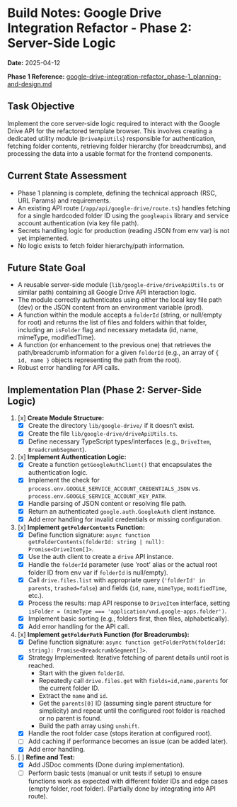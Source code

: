 # Build Notes: Google Drive Integration Refactor - Phase 2: Server-Side Logic

**Date:** 2025-04-12

**Phase 1 Reference:** [google-drive-integration-refactor_phase-1_planning-and-design.md](./google-drive-integration-refactor_phase-1_planning-and-design.md)

## Task Objective

Implement the core server-side logic required to interact with the Google Drive API for the refactored template browser. This involves creating a dedicated utility module (`DriveApiUtils`) responsible for authentication, fetching folder contents, retrieving folder hierarchy (for breadcrumbs), and processing the data into a usable format for the frontend components.

## Current State Assessment

-   Phase 1 planning is complete, defining the technical approach (RSC, URL Params) and requirements.
-   An existing API route (`/app/api/google-drive/route.ts`) handles fetching for a single hardcoded folder ID using the `googleapis` library and service account authentication (via key file path).
-   Secrets handling logic for production (reading JSON from env var) is not yet implemented.
-   No logic exists to fetch folder hierarchy/path information.

## Future State Goal

-   A reusable server-side module (`lib/google-drive/driveApiUtils.ts` or similar path) containing all Google Drive API interaction logic.
-   The module correctly authenticates using either the local key file path (dev) or the JSON content from an environment variable (prod).
-   A function within the module accepts a `folderId` (string, or null/empty for root) and returns the list of files and folders within that folder, including an `isFolder` flag and necessary metadata (id, name, mimeType, modifiedTime).
-   A function (or enhancement to the previous one) that retrieves the path/breadcrumb information for a given `folderId` (e.g., an array of `{ id, name }` objects representing the path from the root).
-   Robust error handling for API calls.

## Implementation Plan (Phase 2: Server-Side Logic)

1.  [x] **Create Module Structure:**
    -   [x] Create the directory `lib/google-drive/` if it doesn't exist.
    -   [x] Create the file `lib/google-drive/driveApiUtils.ts`.
    -   [x] Define necessary TypeScript types/interfaces (e.g., `DriveItem`, `BreadcrumbSegment`).
2.  [x] **Implement Authentication Logic:**
    -   [x] Create a function `getGoogleAuthClient()` that encapsulates the authentication logic.
    -   [x] Implement the check for `process.env.GOOGLE_SERVICE_ACCOUNT_CREDENTIALS_JSON` vs. `process.env.GOOGLE_SERVICE_ACCOUNT_KEY_PATH`.
    -   [x] Handle parsing of JSON content or resolving file path.
    -   [x] Return an authenticated `google.auth.GoogleAuth` client instance.
    -   [x] Add error handling for invalid credentials or missing configuration.
3.  [x] **Implement `getFolderContents` Function:**
    -   [x] Define function signature: `async function getFolderContents(folderId: string | null): Promise<DriveItem[]>`.
    -   [x] Use the auth client to create a `drive` API instance.
    -   [x] Handle the `folderId` parameter (use 'root' alias or the actual root folder ID from env var if `folderId` is null/empty).
    -   [x] Call `drive.files.list` with appropriate query (`'folderId' in parents`, `trashed=false`) and fields (`id`, `name`, `mimeType`, `modifiedTime`, etc.).
    -   [x] Process the results: map API response to `DriveItem` interface, setting `isFolder = (mimeType === 'application/vnd.google-apps.folder')`.
    -   [x] Implement basic sorting (e.g., folders first, then files, alphabetically).
    -   [x] Add error handling for the API call.
4.  [x] **Implement `getFolderPath` Function (for Breadcrumbs):**
    -   [x] Define function signature: `async function getFolderPath(folderId: string): Promise<BreadcrumbSegment[]>`.
    -   [x] Strategy Implemented: Iterative fetching of parent details until root is reached.
        -   Start with the given `folderId`.
        -   Repeatedly call `drive.files.get` with `fields=id,name,parents` for the current folder ID.
        -   Extract the `name` and `id`.
        -   Get the `parents[0]` ID (assuming single parent structure for simplicity) and repeat until the configured root folder is reached or no parent is found.
        -   Build the path array using `unshift`.
    -   [x] Handle the root folder case (stops iteration at configured root).
    -   [ ] Add caching if performance becomes an issue (can be added later).
    -   [x] Add error handling.
5.  [ ] **Refine and Test:**
    -   [x] Add JSDoc comments (Done during implementation).
    -   [ ] Perform basic tests (manual or unit tests if setup) to ensure functions work as expected with different folder IDs and edge cases (empty folder, root folder). (Partially done by integrating into API route).
